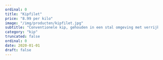 ```yaml
---
ordinal: 0
title: "Kipfilet"
price: "8.99 per kilo"
image: "/img/producten/kipfilet.jpg"
subtitle: "Conventionele kip, gehouden in een stal omgeving met verrijkte dierenwelzijnsaspecten. Malse naturel kipfilet om eindeloos mee te variëren. Lekker met wat kruiden en marinade en makkelijk te snijden in blokjes, reepjes, plakjes etc."
category: "kip"
truncated: false
ordinal: 0
date: 2020-01-01
draft: false
---
```


